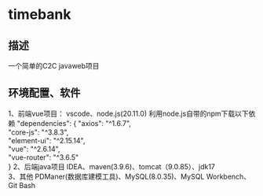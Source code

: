 # timebank 
 
## 描述
  一个简单的C2C javaweb项目 

## 环境配置、软件 
1、前端vue项目：
    vscode、node.js(20.11.0) 
    利用node.js自带的npm下载以下依赖 
    "dependencies": { 
    "axios": "^1.6.7",  
    "core-js": "^3.8.3",  
    "element-ui": "^2.15.14",  
    "vue": "^2.6.14",  
    "vue-router": "^3.6.5"  
  } 
2、后端java项目 
    IDEA、maven(3.9.6)、tomcat（9.0.85）、jdk17  
3、其他 
    PDManer(数据库建模工具)、MySQL(8.0.35)、MySQL Workbench、Git Bash 